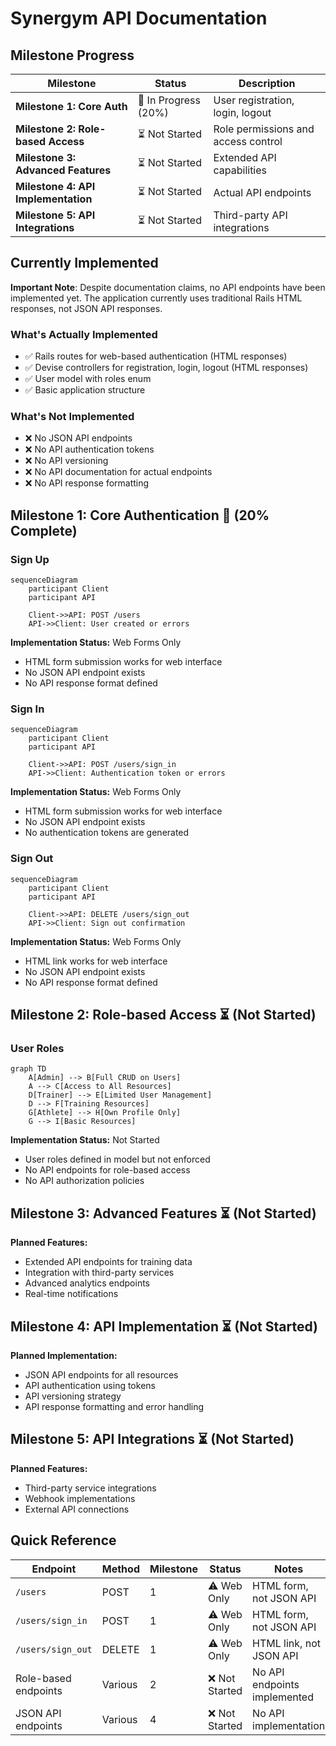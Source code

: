 # Synergym API Documentation

## Milestone Progress

| Milestone | Status | Description |
|-----------|--------|-------------|
| **Milestone 1: Core Auth** | 🔄 In Progress (20%) | User registration, login, logout |
| **Milestone 2: Role-based Access** | ⏳ Not Started | Role permissions and access control |
| **Milestone 3: Advanced Features** | ⏳ Not Started | Extended API capabilities |
| **Milestone 4: API Implementation** | ⏳ Not Started | Actual API endpoints |
| **Milestone 5: API Integrations** | ⏳ Not Started | Third-party API integrations |

## Currently Implemented

**Important Note**: Despite documentation claims, no API endpoints have been implemented yet. The application currently uses traditional Rails HTML responses, not JSON API responses.

### What's Actually Implemented
- ✅ Rails routes for web-based authentication (HTML responses)
- ✅ Devise controllers for registration, login, logout (HTML responses)
- ✅ User model with roles enum
- ✅ Basic application structure

### What's Not Implemented
- ❌ No JSON API endpoints
- ❌ No API authentication tokens
- ❌ No API versioning
- ❌ No API documentation for actual endpoints
- ❌ No API response formatting

## Milestone 1: Core Authentication 🔄 (20% Complete)

### Sign Up
```mermaid
sequenceDiagram
    participant Client
    participant API
    
    Client->>API: POST /users
    API->>Client: User created or errors
```

**Implementation Status:** Web Forms Only
- HTML form submission works for web interface
- No JSON API endpoint exists
- No API response format defined

### Sign In
```mermaid
sequenceDiagram
    participant Client
    participant API
    
    Client->>API: POST /users/sign_in
    API->>Client: Authentication token or errors
```

**Implementation Status:** Web Forms Only
- HTML form submission works for web interface
- No JSON API endpoint exists
- No authentication tokens are generated

### Sign Out
```mermaid
sequenceDiagram
    participant Client
    participant API
    
    Client->>API: DELETE /users/sign_out
    API->>Client: Sign out confirmation
```

**Implementation Status:** Web Forms Only
- HTML link works for web interface
- No JSON API endpoint exists
- No API response format defined

## Milestone 2: Role-based Access ⏳ (Not Started)

### User Roles
```mermaid
graph TD
    A[Admin] --> B[Full CRUD on Users]
    A --> C[Access to All Resources]
    D[Trainer] --> E[Limited User Management]
    D --> F[Training Resources]
    G[Athlete] --> H[Own Profile Only]
    G --> I[Basic Resources]
```

**Implementation Status:** Not Started
- User roles defined in model but not enforced
- No API endpoints for role-based access
- No API authorization policies

## Milestone 3: Advanced Features ⏳ (Not Started)

**Planned Features:**
- Extended API endpoints for training data
- Integration with third-party services
- Advanced analytics endpoints
- Real-time notifications

## Milestone 4: API Implementation ⏳ (Not Started)

**Planned Implementation:**
- JSON API endpoints for all resources
- API authentication using tokens
- API versioning strategy
- API response formatting and error handling

## Milestone 5: API Integrations ⏳ (Not Started)

**Planned Features:**
- Third-party service integrations
- Webhook implementations
- External API connections

## Quick Reference

| Endpoint | Method | Milestone | Status | Notes |
|----------|--------|-----------|--------|-------|
| `/users` | POST | 1 | ⚠️ Web Only | HTML form, not JSON API |
| `/users/sign_in` | POST | 1 | ⚠️ Web Only | HTML form, not JSON API |
| `/users/sign_out` | DELETE | 1 | ⚠️ Web Only | HTML link, not JSON API |
| Role-based endpoints | Various | 2 | ❌ Not Started | No API endpoints implemented |
| JSON API endpoints | Various | 4 | ❌ Not Started | No API implementation |